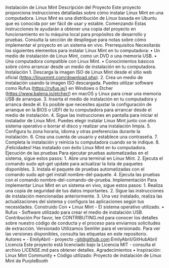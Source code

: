 Instalación de Linux Mint
Descripción del Proyecto
Este proyecto proporciona instrucciones detalladas sobre cómo instalar Linux Mint en una computadora. Linux Mint es una distribución de Linux basada en Ubuntu que es conocida por ser fácil de usar y estable.
Comenzando
Estas instrucciones te ayudarán a obtener una copia del proyecto en funcionamiento en tu máquina local para propósitos de desarrollo y pruebas. Consulta la sección de despliegue para notas sobre cómo implementar el proyecto en un sistema en vivo.
Prerrequisitos
Necesitarás los siguientes elementos para instalar Linux Mint en tu computadora:
    • Un medio de instalación de Linux Mint, como un DVD o una memoria USB.
    • Una computadora compatible con Linux Mint.
    • Conocimientos básicos sobre cómo arrancar desde un medio de instalación en tu computadora.
Instalación
    1. Descarga la imagen ISO de Linux Mint desde el sitio web oficial (https://linuxmint.com/download.php).
    2. Crea un medio de instalación usando la imagen ISO descargada. Puedes utilizar software como Rufus (https://rufus.ie/) en Windows o Etcher (https://www.balena.io/etcher/) en macOS y Linux para crear una memoria USB de arranque.
    3. Inserta el medio de instalación en tu computadora y arranca desde él. Es posible que necesites ajustar la configuración de arranque en la BIOS o UEFI de tu computadora para arrancar desde el medio de instalación.
    4. Sigue las instrucciones en pantalla para iniciar el instalador de Linux Mint. Puedes elegir instalar Linux Mint junto con otro sistema operativo o borrar el disco y realizar una instalación limpia.
    5. Configura tu zona horaria, idioma y otras preferencias durante la instalación.
    6. Crea una cuenta de usuario y establece una contraseña.
    7. Completa la instalación y reinicia tu computadora cuando se te indique.
    8. ¡Felicidades! Has instalado con éxito Linux Mint en tu computadora.
Ejecución de las pruebas
Para ejecutar pruebas automatizadas en el sistema, sigue estos pasos:
    1. Abre una terminal en Linux Mint.
    2. Ejecuta el comando sudo apt-get update para actualizar la lista de paquetes disponibles.
    3. Instala el paquete de pruebas automatizadas con el comando sudo apt-get install nombre-del-paquete.
    4. Ejecuta las pruebas con el comando nombre-del-comando-de-prueba.
Implementación
Para implementar Linux Mint en un sistema en vivo, sigue estos pasos:
    1. Realiza una copia de seguridad de tus datos importantes.
    2. Sigue las instrucciones de instalación mencionadas anteriormente.
    3. Una vez instalado, realiza las actualizaciones del sistema y configura las aplicaciones según tus necesidades.
Construido Con
    • Linux Mint - El sistema operativo utilizado.
    • Rufus - Software utilizado para crear el medio de instalación USB.
Contribución
Por favor, lee CONTRIBUTING.md para conocer los detalles sobre nuestro código de conducta y el proceso para enviarnos solicitudes de extracción.
Versionado
Utilizamos SemVer para el versionado. Para ver las versiones disponibles, consulta las etiquetas en este repositorio.
Autores
    • - EmilyAbril - proyecto -git@github.com:EmilyAbril/GitHubAbril
Licencia
Este proyecto está licenciado bajo la Licencia MIT - consulta el archivo LICENSE.md para obtener detalles.
Agradecimientos
    • Inspiración: Linux Mint Community
    • Código utilizado: Proyecto de instalación de Linux Mint de PurpleBooth
